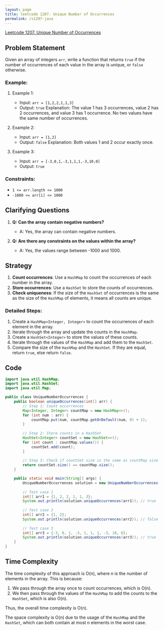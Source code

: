 ```yaml
---
layout: page
title: leetcode 1207. Unique Number of Occurrences
permalink: /s1207-java
---
```

[Leetcode 1207. Unique Number of Occurrences](https://algoadvance.github.io/algoadvance/l1207)
## Problem Statement

Given an array of integers `arr`, write a function that returns `true` if the number of occurrences of each value in the array is unique, or `false` otherwise.

### Example:
1. Example 1:
   - Input: `arr = [1,2,2,1,1,3]`
   - Output: `true`
   Explanation: The value 1 has 3 occurrences, value 2 has 2 occurrences, and value 3 has 1 occurrence. No two values have the same number of occurrences.

2. Example 2:
   - Input: `arr = [1,2]`
   - Output: `false`
   Explanation: Both values 1 and 2 occur exactly once.

3. Example 3:
   - Input: `arr = [-3,0,1,-3,1,1,1,-3,10,0]`
   - Output: `true`

### Constraints:
- `1 <= arr.length <= 1000`
- `-1000 <= arr[i] <= 1000`

## Clarifying Questions
1. **Q: Can the array contain negative numbers?**
   - A: Yes, the array can contain negative numbers.
   
2. **Q: Are there any constraints on the values within the array?**
   - A: Yes, the values range between -1000 and 1000.

## Strategy
1. **Count occurrences**: Use a `HashMap` to count the occurrences of each number in the array.
2. **Store occurrences**: Use a `HashSet` to store the counts of occurrences.
3. **Check uniqueness**: If the size of the `HashSet` of occurrences is the same as the size of the `HashMap` of elements, it means all counts are unique.

### Detailed Steps:
1. Create a `HashMap<Integer, Integer>` to count the occurrences of each element in the array.
2. Iterate through the array and update the counts in the `HashMap`.
3. Create a `HashSet<Integer>` to store the values of these counts.
4. Iterate through the values of the `HashMap` and add them to the `HashSet`.
5. Compare the size of the `HashMap` and the `HashSet`. If they are equal, return `true`, else return `false`.

## Code

```java
import java.util.HashMap;
import java.util.HashSet;
import java.util.Map;

public class UniqueNumberOccurrences {
    public boolean uniqueOccurrences(int[] arr) {
        // Step 1: Count occurrences
        Map<Integer, Integer> countMap = new HashMap<>();
        for (int num : arr) {
            countMap.put(num, countMap.getOrDefault(num, 0) + 1);
        }
        
        // Step 2: Store counts in a HashSet
        HashSet<Integer> countSet = new HashSet<>();
        for (int count : countMap.values()) {
            countSet.add(count);
        }
        
        // Step 3: Check if countSet size is the same as countMap size
        return countSet.size() == countMap.size();
    }

    public static void main(String[] args) {
        UniqueNumberOccurrences solution = new UniqueNumberOccurrences();
        
        // Test case 1
        int[] arr1 = {1, 2, 2, 1, 1, 3};
        System.out.println(solution.uniqueOccurrences(arr1)); // true
        
        // Test case 2
        int[] arr2 = {1, 2};
        System.out.println(solution.uniqueOccurrences(arr2)); // false
        
        // Test case 3
        int[] arr3 = {-3, 0, 1, -3, 1, 1, 1, -3, 10, 0};
        System.out.println(solution.uniqueOccurrences(arr3)); // true
    }
}
```

## Time Complexity
The time complexity of this approach is O(n), where n is the number of elements in the array. This is because:
1. We pass through the array once to count occurrences, which is O(n).
2. We then pass through the values of the `HashMap` to add the counts to the `HashSet`, which is also O(n).

Thus, the overall time complexity is O(n).

The space complexity is O(n) due to the usage of the `HashMap` and the `HashSet`, which can both contain at most n elements in the worst case.